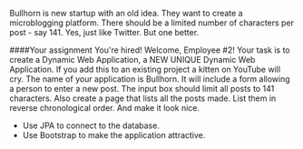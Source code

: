 <!--djw:done-->
Bullhorn is new startup with an old idea. They want to create a microblogging platform. There should be a limited number of characters per post - say 141. Yes, just like Twitter. But one better.

####Your assignment
You're hired! Welcome, Employee #2! Your task is to create a Dynamic Web Application, a NEW UNIQUE Dynamic Web Application. If you add this to an existing project a kitten on YouTube will cry. The name of your application is Bullhorn. It will include a form allowing a person to enter a new post. The input box should limit all posts to 141 characters. Also create a page that lists all the posts made. List them in reverse chronological order. And make it look nice.
 * Use JPA to connect to the database.
 * Use Bootstrap to make the application attractive.